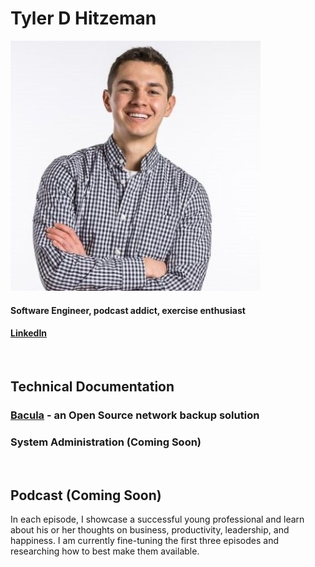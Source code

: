 # Tyler D Hitzeman
![Alt text](/images/headshot.jpg?raw=true "Me")

#### Software Engineer, podcast addict, exercise enthusiast
#### [LinkedIn](https://www.linkedin.com/in/tyler-hitzeman/)
&nbsp;
&nbsp;

## Technical Documentation
### [Bacula](https://github.com/tyler-hitzeman/bacula) - an Open Source network backup solution
### System Administration (Coming Soon)
&nbsp;
&nbsp;
## Podcast (Coming Soon)
In each episode, I showcase a successful young professional and learn about his or her thoughts on business, productivity, leadership, and happiness. I am currently fine-tuning the first three episodes and researching how to best make them available. 
